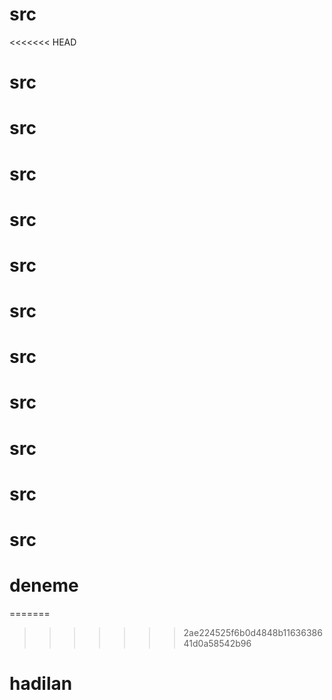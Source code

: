 # src
<<<<<<< HEAD
# src
# src
# src
# src
# src
# src
# src
# src
# src
# src
# src
# deneme
=======
>>>>>>> 2ae224525f6b0d4848b1163638641d0a58542b96
# hadilan
